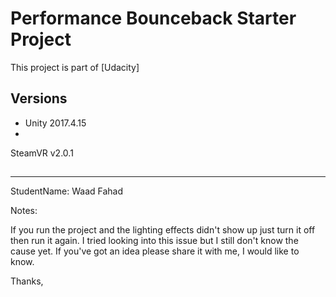 # Performance Bounceback Starter Project

This project is part of [Udacity]
## Versions
- Unity 2017.4.15
- 
SteamVR v2.0.1

## 
----------------------------------------------------------------------

StudentName: Waad Fahad

Notes: 

If you run the project and the lighting effects didn't show up
just turn it off then run it again. I tried looking into this issue but I still don't 
know the cause yet. If you've got an idea please share it with me, I would like to know.


Thanks, 